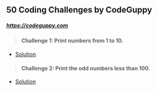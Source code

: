 ## 50 Coding Challenges by CodeGuppy
##### https://codeguppy.com

> #### Challenge 1: Print numbers from 1 to 10.
- [Solution](https://github.com/WilliamJaber/50-challenges-codeguppy/blob/main/code/question_01.py)

> #### Challenge 2: Print the odd numbers less than 100.
- [Solution](https://github.com/WilliamJaber/50-challenges-codeguppy/blob/main/code/question_02.py)
